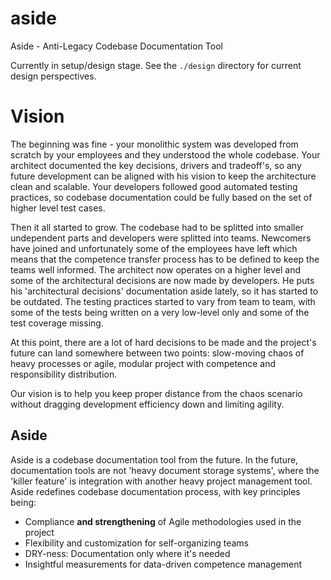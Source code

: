 # aside
Aside - Anti-Legacy Codebase Documentation Tool

Currently in setup/design stage. See the `./design` directory for current design perspectives.

# Vision

The beginning was fine - your monolithic system was developed from scratch by your employees and they understood the whole codebase. Your architect documented the key decisions, drivers and tradeoff's, so any future development can be aligned with his vision to keep the architecture clean and scalable. Your developers followed good automated testing practices, so codebase documentation could be fully based on the set of higher level test cases.

Then it all started to grow. The codebase had to be splitted into smaller undependent parts and developers were splitted into teams. Newcomers have joined and unfortunately some of the employees have left which means that the competence transfer process has to be defined to keep the teams well informed. The architect now operates on a higher level and some of the architectural decisions are now made by developers. He puts his 'architectural decisions' documentation aside lately, so it has started to be outdated. The testing practices started to vary from team to team, with some of the tests being written on a very low-level only and some of the test coverage missing.

At this point, there are a lot of hard decisions to be made and the project's future can land somewhere between two points: slow-moving chaos of heavy processes or agile, modular project with competence and responsibility distribution.

Our vision is to help you keep proper distance from the chaos scenario without dragging development efficiency down and limiting agility. 

## **Aside**

Aside is a codebase documentation tool from the future. In the future, documentation tools are not 'heavy document storage systems', where the 'killer feature' is integration with another heavy project management tool. Aside redefines codebase documentation process, with key principles being:

- Compliance **and strengthening** of Agile methodologies used in the project
- Flexibility and customization for self-organizing teams
- DRY-ness: Documentation only where it's needed
- Insightful measurements for data-driven competence management
